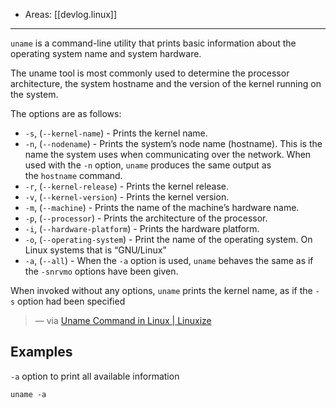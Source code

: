 
- Areas: [[devlog.linux]]

---

`uname` is a command-line utility that prints basic information about the operating system name and system hardware.

The uname tool is most commonly used to determine the processor architecture, the system hostname and the version of the kernel running on the system.

The options are as follows:

- `-s`, (`--kernel-name`) - Prints the kernel name.
- `-n`, (`--nodename`) - Prints the system’s node name (hostname). This is the name the system uses when communicating over the network. When used with the `-n` option, `uname` produces the same output as the `hostname` command.
- `-r`, (`--kernel-release`) - Prints the kernel release.
- `-v`, (`--kernel-version`) - Prints the kernel version.
- `-m`, (`--machine`) - Prints the name of the machine’s hardware name.
- `-p`, (`--processor`) - Prints the architecture of the processor.
- `-i`, (`--hardware-platform`) - Prints the hardware platform.
- `-o`, (`--operating-system`) - Print the name of the operating system. On Linux systems that is “GNU/Linux”
- `-a`, (`--all`) - When the `-a` option is used, `uname` behaves the same as if the `-snrvmo` options have been given.

When invoked without any options, `uname` prints the kernel name, as if the `-s` option had been specified

> — via [Uname Command in Linux | Linuxize](https://linuxize.com/post/uname-command-in-linux/)

## Examples

`-a` option to print all available information

```
uname -a
```
